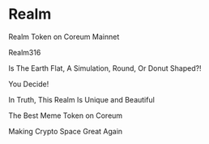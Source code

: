 # Realm
Realm Token on Coreum Mainnet


Realm316


Is The Earth Flat, A Simulation, Round, Or Donut Shaped?!

You Decide!

In Truth, This Realm Is Unique and Beautiful

The Best Meme Token on Coreum

Making Crypto Space Great Again
